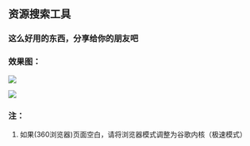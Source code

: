 ## 资源搜索工具

### 这么好用的东西，分享给你的朋友吧

### 效果图：

![](https://i.loli.net/2019/10/18/Oz5jJbkAmvBPuWx.png)

![](https://i.loli.net/2019/10/18/RezxLJiOS5GuUtf.png)


### 注：

1. 如果(360浏览器)页面空白，请将浏览器模式调整为谷歌内核（极速模式）
